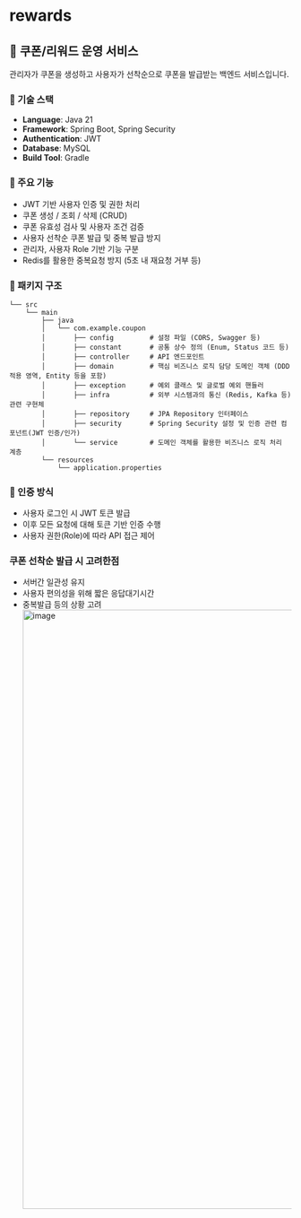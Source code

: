 # rewards
## 🎁 쿠폰/리워드 운영 서비스
관리자가 쿠폰을 생성하고 사용자가 선착순으로 쿠폰을 발급받는 백엔드 서비스입니다.

### 📌 기술 스택
- **Language**: Java 21  
- **Framework**: Spring Boot, Spring Security  
- **Authentication**: JWT  
- **Database**: MySQL  
- **Build Tool**: Gradle  

### 🎯 주요 기능
- JWT 기반 사용자 인증 및 권한 처리
- 쿠폰 생성 / 조회 / 삭제 (CRUD)
- 쿠폰 유효성 검사 및 사용자 조건 검증
- 사용자 선착순 쿠폰 발급 및 중복 발급 방지
- 관리자, 사용자 Role 기반 기능 구분
- Redis를 활용한 중복요청 방지 (5초 내 재요청 거부 등)

### 📂 패키지 구조
```
└── src
    └── main
        ├── java
        │   └── com.example.coupon
        │       ├── config         # 설정 파일 (CORS, Swagger 등)
        │       ├── constant       # 공통 상수 정의 (Enum, Status 코드 등)
        │       ├── controller     # API 엔드포인트
        │       ├── domain         # 핵심 비즈니스 로직 담당 도메인 객체 (DDD 적용 영역, Entity 등을 포함)
        │       ├── exception      # 예외 클래스 및 글로벌 예외 핸들러
        │       ├── infra          # 외부 시스템과의 통신 (Redis, Kafka 등) 관련 구현체
        │       ├── repository     # JPA Repository 인터페이스
        │       ├── security       # Spring Security 설정 및 인증 관련 컴포넌트(JWT 인증/인가)
        │       └── service        # 도메인 객체를 활용한 비즈니스 로직 처리 계층
        └── resources
            └── application.properties
```

### 🔐 인증 방식
- 사용자 로그인 시 JWT 토큰 발급
- 이후 모든 요청에 대해 토큰 기반 인증 수행
- 사용자 권한(Role)에 따라 API 접근 제어

### 쿠폰 선착순 발급 시 고려한점
- 서버간 일관성 유지
- 사용자 편의성을 위해 짧은 응답대기시간
- 중복발급 등의 상황 고려
  <img width="1069" alt="image" src="https://github.com/user-attachments/assets/df2f6d47-cbbe-4b5b-a92b-e25287229d47" />
